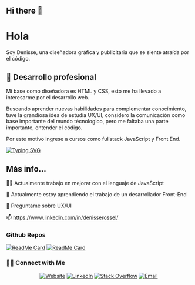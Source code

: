 ## Hi there 👋

<!--
**Byskachita/Byskachita** is a ✨ _special_ ✨ repository because its `README.md` (this file) appears on your GitHub profile.
-->

# Hola 
Soy Denisse, una diseñadora gráfica y publicitaria que se siente atraída por el código.





## 🚀 Desarrollo profesional


Mi base como diseñadora es HTML y CSS, esto me ha llevado a interesarme por el desarrollo web.

Buscando aprender nuevas habilidades para complementar conocimiento, tuve la grandiosa idea de estudia UX/UI, considero la comunicación como base importante del mundo técnologico, pero me faltaba una parte importante, entender el código.

Por este motivo ingrese a cursos como fullstack JavaScript y Front End.




[![Typing SVG](https://readme-typing-svg.demolab.com?font=Fira+Code&pause=1000&color=FF3ADD&width=435&lines=Te+invito+a+conocer+mi+trabajo)](https://git.io/typing-svg)


## Más info...
👩‍💻 Actualmente trabajo en mejorar con el lenguaje de JavaScript

🧠 Actualmente estoy aprendiendo el trabajo de un desarrollador Front-End

💬 Preguntame sobre UX/UI

📫 https://www.linkedin.com/in/denisserossel/



### Github Repos

[![ReadMe Card](https://github-readme-stats.vercel.app/api/pin/?username=anandmainali&repo=PackageTemplate&show_owner=true)](https://github.com/anandmainali/PackageTemplate)
[![ReadMe Card](https://github-readme-stats.vercel.app/api/pin/?username=anandmainali&repo=Foods-Ecommerce&show_owner=true)](https://github.com/anandmainali/Foods-Ecommerce)

<h3> 🤝🏻 Connect with Me </h3>

<p align="center">
<a href="https://www.anandmainali.com.np" target="_blank"><img alt="Website" src="https://img.shields.io/badge/Website-www.anandmainali.com.np-blue?style=flat&logo=google-chrome"></a>
<a href="https://www.linkedin.com/in/denisserossel/" target="_blank"><img alt="LinkedIn" src="https://img.shields.io/badge/LinkedIn-@anandmainali-blue?style=flat&logo=linkedin"></a>
<a href="https://stackoverflow.com/users/8519896/anand-mainali?tab=profile" target="_blank"><img alt="Stack Overflow" src="https://img.shields.io/badge/Stackoverflow-Anand%20Mainali-blue?style=flat&logo=stackoverflow"></a>
<a href="mailto:anandmainali5@gmail.com"><img alt="Email" src="https://img.shields.io/badge/Email-anandmainali5@gmail.com-blue?style=flat&logo=gmail"></a>
</p>
